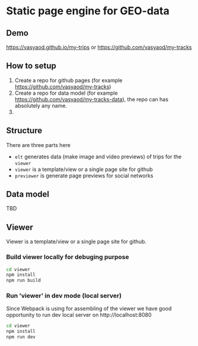 # Static page engine for GEO-data

## Demo

https://vasyaod.github.io/my-trips or https://github.com/vasyaod/my-tracks

## How to setup

 1. Create a repo for github pages (for example https://github.com/vasyaod/my-tracks)
 2. Create a repo for data model (for example https://github.com/vasyaod/my-tracks-data), the repo can has absolutely any name.
 3. 

## Structure

There are three parts here

 * `elt` generates data (make image and video previews) of trips for the `viewer`
 * `viewer` is a template/view or a single page site for github
 * `previewer` is generate page previews for social networks

## Data model

TBD

## Viewer

Viewer is a template/view or a single page site for github.

### Build viewer locally for debuging purpose

```bash
cd viewer
npm install
npm run build
```

### Run 'viewer' in dev mode (local server)

Since Webpack is using for assembling of the viewer we have good opportunity to run dev local server
on http://localhost:8080

```bash
cd viewer
npm install
npm run dev
```